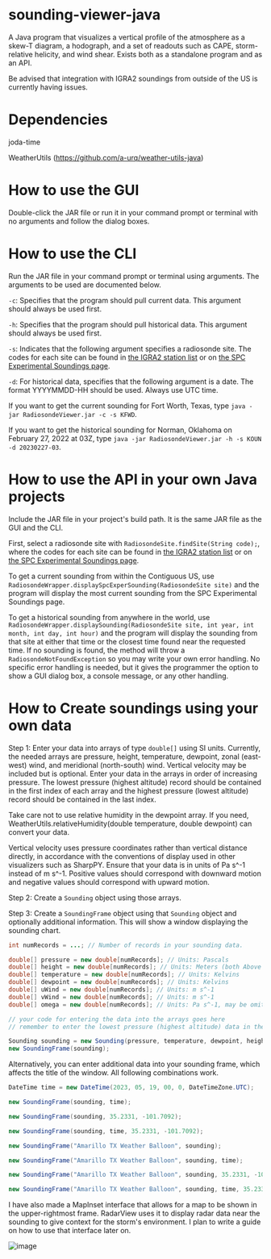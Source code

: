 # sounding-viewer-java
A Java program that visualizes a vertical profile of the atmosphere as a skew-T diagram, a hodograph, and a set of readouts such as CAPE, storm-relative helicity, and wind shear. Exists both as a standalone program and as an API. 

Be advised that integration with IGRA2 soundings from outside of the US is currently having issues.

# Dependencies
joda-time

WeatherUtils (https://github.com/a-urq/weather-utils-java)

# How to use the GUI
Double-click the JAR file or run it in your command prompt or terminal with no arguments and follow the dialog boxes.

# How to use the CLI
Run the JAR file in your command prompt or terminal using arguments. The arguments to be used are documented below.

`-c`: Specifies that the program should pull current data. This argument should always be used first.

`-h`: Specifies that the program should pull historical data. This argument should always be used first.

`-s`: Indicates that the following argument specifies a radiosonde site. The codes for each site can be found in <a href="https://www.ncei.noaa.gov/data/integrated-global-radiosonde-archive/doc/igra2-station-list.txt">the IGRA2 station list</a> or on <a href="https://www.spc.noaa.gov/exper/soundings/">the SPC Experimental Soundings page</a>.

`-d`: For historical data, specifies that the following argument is a date. The format YYYYMMDD-HH should be used. Always use UTC time.

If you want to get the current sounding for Fort Worth, Texas, type `java -jar RadiosondeViewer.jar -c -s KFWD`.

If you want to get the historical sounding for Norman, Oklahoma on February 27, 2022 at 03Z, type `java -jar RadiosondeViewer.jar -h -s KOUN -d 20230227-03`.

# How to use the API in your own Java projects

Include the JAR file in your project's build path. It is the same JAR file as the GUI and the CLI.

First, select a radiosonde site with `RadiosondeSite.findSite(String code);`, where the codes for each site can be found in <a href="https://www.ncei.noaa.gov/data/integrated-global-radiosonde-archive/doc/igra2-station-list.txt">the IGRA2 station list</a> or on <a href="https://www.spc.noaa.gov/exper/soundings/">the SPC Experimental Soundings page</a>.

To get a current sounding from within the Contiguous US, use `RadiosondeWrapper.displaySpcExperSounding(RadiosondeSite site)` and the program will display the most current sounding from the SPC Experimental Soundings page.

To get a historical sounding from anywhere in the world, use `RadiosondeWrapper.displaySounding(RadiosondeSite site, int year, int month, int day, int hour)` and the program will display the sounding from that site at either that time or the closest time found near the requested time. If no sounding is found, the method will throw a `RadiosondeNotFoundException` so you may write your own error handling. No specific error handling is needed, but it gives the programmer the option to show a GUI dialog box, a console message, or any other handling.

# How to Create soundings using your own data
Step 1: Enter your data into arrays of type `double[]` using SI units. Currently, the needed arrays are pressure, height, temperature, dewpoint, zonal (east-west) wind, and meridional (north-south) wind. Vertical velocity may be included but is optional. Enter your data in the arrays in order of increasing pressure. The lowest pressure (highest altitude) record should be contained in the first index of each array and the highest pressure (lowest altitude) record should be contained in the last index.

Take care not to use relative humidity in the dewpoint array. If you need, WeatherUtils.relativeHumidity(double temperature, double dewpoint) can convert your data.

Vertical velocity uses pressure coordinates rather than vertical distance directly, in accordance with the conventions of display used in other visualizers such as SharpPY. Ensure that your data is in units of Pa s^-1 instead of m s^-1. Positive values should correspond with downward motion and negative values should correspond with upward motion.

Step 2: Create a `Sounding` object using those arrays.

Step 3: Create a `SoundingFrame` object using that `Sounding` object and optionally additional information. This will show a window displaying the sounding chart.

```java
int numRecords = ...; // Number of records in your sounding data.

double[] pressure = new double[numRecords]; // Units: Pascals
double[] height = new double[numRecords]; // Units: Meters (both Above Sea Level and Above Ground Level will work)
double[] temperature = new double[numRecords]; // Units: Kelvins
double[] dewpoint = new double[numRecords]; // Units: Kelvins
double[] uWind = new double[numRecords]; // Units: m s^-1
double[] vWind = new double[numRecords]; // Units: m s^-1
double[] omega = new double[numRecords]; // Units: Pa s^-1, may be omitted if data is not present

// your code for entering the data into the arrays goes here
// remember to enter the lowest pressure (highest altitude) data in the first index and the highest pressure (lowest altitude) data in the last index.

Sounding sounding = new Sounding(pressure, temperature, dewpoint, height, uWind, vWind, omega);
new SoundingFrame(sounding);
```

Alternatively, you can enter additional data into your sounding frame, which affects the title of the window. All following combinations work.

```java		
DateTime time = new DateTime(2023, 05, 19, 00, 0, DateTimeZone.UTC);

new SoundingFrame(sounding, time);

new SoundingFrame(sounding, 35.2331, -101.7092);

new SoundingFrame(sounding, time, 35.2331, -101.7092);

new SoundingFrame("Amarillo TX Weather Balloon", sounding);

new SoundingFrame("Amarillo TX Weather Balloon", sounding, time);

new SoundingFrame("Amarillo TX Weather Balloon", sounding, 35.2331, -101.7092);

new SoundingFrame("Amarillo TX Weather Balloon", sounding, time, 35.2331, -101.7092);
```

I have also made a MapInset interface that allows for a map to be shown in the upper-rightmost frame. RadarView uses it to display radar data near the sounding to give context for the storm's environment. I plan to write a guide on how to use that interface later on.

![image](https://github.com/a-urq/sounding-viewer-java/assets/114271919/c3752d74-35af-473c-9182-737f31c87b67)

